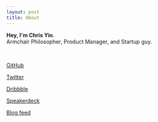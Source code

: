 ```yaml
---
layout: post
title: About 
---
```


**Hey, I'm Chris Yin**. <br />
Armchair Philosopher, Product Manager, and Startup guy.

<br />

[GitHub](https://github.com/muan)

[Twitter](https://twitter.com/muanchiou)

[Dribbble](http://dribbble.com/muan)

[Speakerdeck](http://speakerdeck.com/muan)

[Blog feed](/feed.xml)


<br />
